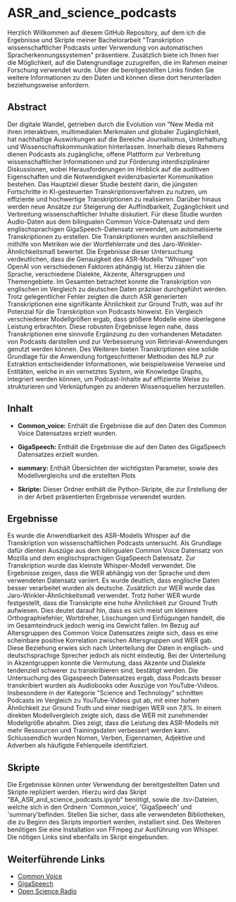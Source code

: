 # ASR_and_science_podcasts

Herzlich Willkommen auf diesem GitHub Repository, 
auf dem ich die Ergebnisse und Skripte meiner Bachelorarbeit "Transkription wissenschaftlicher Podcasts unter Verwendung von automatischen Spracherkennungssystemen" präsentiere. Zusätzlich biete ich Ihnen hier die Möglichkeit, auf die Datengrundlage zuzugreifen, die im Rahmen meiner Forschung verwendet wurde. Über die bereitgestellten Links finden Sie weitere Informationen zu den Daten und können diese dort herunterladen beziehungsweise anfordern.

## Abstract
Der digitale Wandel, getrieben durch die Evolution von "New Media mit ihren interaktiven, multimedialen Merkmalen und globaler Zugänglichkeit, hat nachhaltige Auswirkungen auf die Bereiche Journalismus, Unterhaltung und Wissenschaftskommunikation hinterlassen. Innerhalb dieses Rahmens dienen Podcasts als zugängliche, offene Plattform zur Verbreitung wissenschaftlicher Informationen und zur Förderung interdisziplinärer Diskussionen, wobei Herausforderungen im Hinblick auf die auditiven Eigenschaften und die Notwendigkeit evidenzbasierter Kommunikation bestehen. Das Hauptziel dieser Studie besteht darin, die jüngsten Fortschritte in KI-gesteuerten Transkriptionsverfahren zu nutzen, um effiziente und hochwertige Transkriptionen zu realisieren. Darüber hinaus werden neue Ansätze zur Steigerung der Auffindbarkeit, Zugänglichkeit und Verbreitung wissenschaftlicher Inhalte diskutiert. Für diese Studie wurden Audio-Daten aus dem bilingualen Common Voice-Datensatz und dem englischsprachigen GigaSpeech-Datensatz verwendet, um automatisierte Transkriptionen zu erstellen. Die Transkriptionen wurden anschließend mithilfe von Metriken wie der Wortfehlerrate und des Jaro-Winkler-Ähnlichkeitsmaß bewertet. Die Ergebnisse dieser Untersuchung verdeutlichen, dass die Genauigkeit des ASR-Modells "Whisper" von OpenAI von verschiedenen Faktoren abhängig ist. Hierzu zählen die Sprache, verschiedene Dialekte, Akzente, Altersgruppen und Themengebiete. Im Gesamten betrachtet konnte die Transkription von englischen im Vergleich zu deutschen Daten präziser durchgeführt werden. Trotz gelegentlicher Fehler zeigten die durch ASR generierten Transkriptionen eine signifikante Ähnlichkeit zur Ground Truth, was auf ihr Potenzial für die Transkription von Podcasts hinweist. Ein Vergleich verschiedener Modellgrößen ergab, dass größere Modelle eine überlegene Leistung erbrachten. Diese robusten Ergebnisse legen nahe, dass Transkriptionen eine sinnvolle Ergänzung zu den vorhandenen Metadaten von Podcasts darstellen und zur Verbesserung von Retrieval-Anwendungen genutzt werden können. Des Weiteren bieten Transkriptionen eine solide Grundlage für die Anwendung fortgeschrittener Methoden des NLP zur Extraktion entscheidender Informationen, wie beispielsweise Verweise und Entitäten, welche in ein vernetztes System, wie Knowledge Graphs, integriert werden können, um Podcast-Inhalte auf effiziente Weise zu strukturieren und Verknüpfungen zu anderen Wissensquellen herzustellen.

## Inhalt

- **Common_voice:** Enthält die Ergebnisse die auf den Daten des Common Voice Datensatzes erzielt wurden. 

- **GigaSpeech:** Enthält die Ergebnisse die auf den Daten des GigaSpeech Datensatzes erzielt wurden.

- **summary:** Enthält Übersichten der wichtigsten Parameter, sowie des Modellvergleichs und die erstellten Plots

- **Skripte:** Dieser Ordner enthält die Python-Skripte, die zur Erstellung der in der Arbeit präsentierten Ergebnisse verwendet wurden.

## Ergebnisse

Es wurde die Anwendbarkeit des ASR-Modells Whisper auf die Transkription von wissenschaftlichen Podcasts untersucht. Als Grundlage dafür dienten Auszüge aus dem bilingualen Common Voice Datensatz von Mozilla und dem englischsprachigen GigaSpeech Datensatz.
Zur Transkription wurde das kleinste Whisper-Modell verwendet. Die Ergebnisse zeigen, dass die WER abhängig von der Sprache und dem verwendeten Datensatz variiert. Es wurde deutlich, dass englische Daten besser verarbeitet wurden als deutsche. Zusätzlich zur WER wurde das Jaro-Winkler-Ähnlichkeitsmaß verwendet. Trotz hoher WER wurde festgestellt, dass die Transkripte eine hohe Ähnlichkeit zur Ground Truth aufwiesen. Dies deutet darauf hin, dass es sich meist um kleinere Orthographiefehler, Wortdreher, Löschungen und Einfügungen handelt, die im Gesamteindruck jedoch wenig ins Gewicht fallen. Im Bezug auf Altersgruppen des Common Voice Datensatzes zeigte sich, dass es eine scheinbare positive Korrelation zwischen Altersgruppen und WER gab. Diese Beziehung erwies sich nach Unterteilung der Daten in englisch- und deutschsprachige Sprecher jedoch als nicht eindeutig. Bei der Unterteilung in Akzentgruppen konnte die Vermutung, dass Akzente und Dialekte tendenziell schwerer zu transkribieren sind, bestätigt werden. Die Untersuchung des Gigaspeech Datensatzes ergab, dass Podcasts besser transkribiert wurden als Audiobooks oder Auszüge von YouTube-Videos. Insbesondere in der Kategorie "Science and Technology" schnitten Podcasts im Vergleich zu YouTube-Videos gut ab, mit einer hohen Ähnlichkeit zur Ground Truth und einer niedrigen WER von 7,8%. In einem direkten Modellvergleich zeigte sich, dass die WER mit zunehmender Modellgröße abnahm. Dies zeigt, dass die Leistung des ASR-Modells mit mehr Ressourcen und Trainingsdaten verbessert werden kann. Schlussendlich wurden Nomen, Verben, Eigennamen, Adjektive und Adverben als häufigste Fehlerquelle identifiziert.

## Skripte

Die Ergebnisse können unter Verwendung der bereitgestellten Daten und Skripte repliziert werden. Hierzu wird das Skript "BA_ASR_and_science_podcasts.ipynb" benötigt, sowie die .tsv-Dateien, welche sich in den Ordnern 'Common_voice', 'GigaSpeech' und 'summary'befinden. Stellen Sie sicher, dass alle verwendeten Bibliotheken, die zu Beginn des Skripts importiert werden, installiert sind. Des Weiteren benötigen Sie eine Installation von FFmpeg zur Ausführung von Whisper. Die nötigen Links sind ebenfalls im Skript eingebunden.

## Weiterführende Links

- [Common Voice](https://github.com/common-voice/common-voice)
- [GigaSpeech](https://github.com/SpeechColab/GigaSpeech)
- [Open Science Radio](https://www.openscienceradio.org/)
